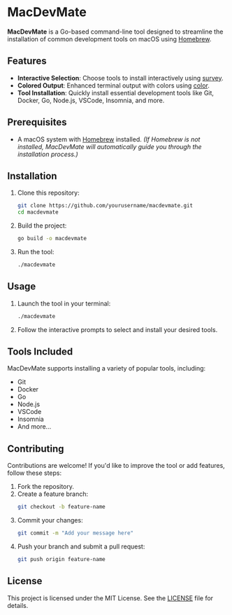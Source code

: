 
# MacDevMate

**MacDevMate** is a Go-based command-line tool designed to streamline the installation of common development tools on macOS using [Homebrew](https://brew.sh/).

## Features

- **Interactive Selection**: Choose tools to install interactively using [survey](https://github.com/AlecAivazis/survey).
- **Colored Output**: Enhanced terminal output with colors using [color](https://github.com/fatih/color).
- **Tool Installation**: Quickly install essential development tools like Git, Docker, Go, Node.js, VSCode, Insomnia, and more.

## Prerequisites

- A macOS system with [Homebrew](https://brew.sh/) installed.
  _(If Homebrew is not installed, MacDevMate will automatically guide you through the installation process.)_

## Installation

1. Clone this repository:
   ```bash
   git clone https://github.com/yourusername/macdevmate.git
   cd macdevmate
   ```

2. Build the project:
   ```bash
   go build -o macdevmate
   ```

3. Run the tool:
   ```bash
   ./macdevmate
   ```

## Usage

1. Launch the tool in your terminal:
   ```bash
   ./macdevmate
   ```

2. Follow the interactive prompts to select and install your desired tools.

## Tools Included

MacDevMate supports installing a variety of popular tools, including:

- Git
- Docker
- Go
- Node.js
- VSCode
- Insomnia
- And more...

## Contributing

Contributions are welcome! If you'd like to improve the tool or add features, follow these steps:

1. Fork the repository.
2. Create a feature branch:
   ```bash
   git checkout -b feature-name
   ```
3. Commit your changes:
   ```bash
   git commit -m "Add your message here"
   ```
4. Push your branch and submit a pull request:
   ```bash
   git push origin feature-name
   ```

## License

This project is licensed under the MIT License. See the [LICENSE](LICENSE) file for details.
